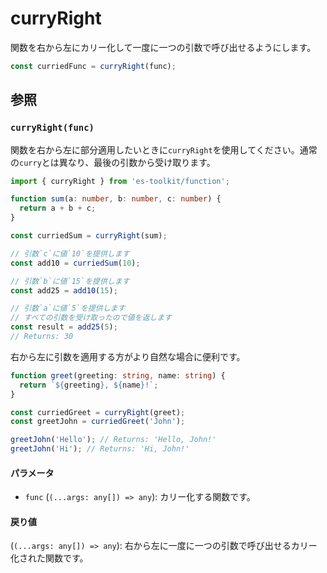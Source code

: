 # curryRight

関数を右から左にカリー化して一度に一つの引数で呼び出せるようにします。

```typescript
const curriedFunc = curryRight(func);
```

## 参照

### `curryRight(func)`

関数を右から左に部分適用したいときに`curryRight`を使用してください。通常の`curry`とは異なり、最後の引数から受け取ります。

```typescript
import { curryRight } from 'es-toolkit/function';

function sum(a: number, b: number, c: number) {
  return a + b + c;
}

const curriedSum = curryRight(sum);

// 引数`c`に値`10`を提供します
const add10 = curriedSum(10);

// 引数`b`に値`15`を提供します
const add25 = add10(15);

// 引数`a`に値`5`を提供します
// すべての引数を受け取ったので値を返します
const result = add25(5);
// Returns: 30
```

右から左に引数を適用する方がより自然な場合に便利です。

```typescript
function greet(greeting: string, name: string) {
  return `${greeting}, ${name}!`;
}

const curriedGreet = curryRight(greet);
const greetJohn = curriedGreet('John');

greetJohn('Hello'); // Returns: 'Hello, John!'
greetJohn('Hi'); // Returns: 'Hi, John!'
```

#### パラメータ

- `func` (`(...args: any[]) => any`): カリー化する関数です。

#### 戻り値

(`(...args: any[]) => any`): 右から左に一度に一つの引数で呼び出せるカリー化された関数です。
